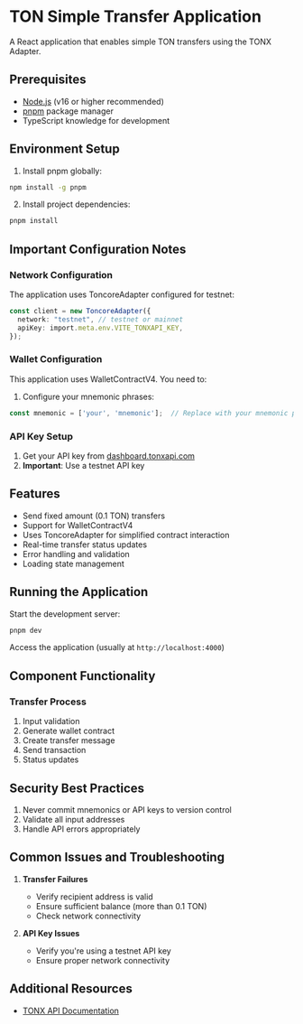 # TON Simple Transfer Application

A React application that enables simple TON transfers using the TONX Adapter.

## Prerequisites

- [Node.js](https://nodejs.org/) (v16 or higher recommended)
- [pnpm](https://pnpm.io/) package manager
- TypeScript knowledge for development

## Environment Setup

1. Install pnpm globally:
```bash
npm install -g pnpm
```

2. Install project dependencies:
```bash
pnpm install
```

## Important Configuration Notes

### Network Configuration

The application uses ToncoreAdapter configured for testnet:
```typescript
const client = new ToncoreAdapter({
  network: "testnet", // testnet or mainnet
  apiKey: import.meta.env.VITE_TONXAPI_KEY,
});
```

### Wallet Configuration

This application uses WalletContractV4. You need to:

1. Configure your mnemonic phrases:
```typescript
const mnemonic = ['your', 'mnemonic'];  // Replace with your mnemonic phrases
```

### API Key Setup

1. Get your API key from [dashboard.tonxapi.com](https://dashboard.tonxapi.com)
2. **Important**: Use a testnet API key

## Features

- Send fixed amount (0.1 TON) transfers
- Support for WalletContractV4
- Uses ToncoreAdapter for simplified contract interaction
- Real-time transfer status updates
- Error handling and validation
- Loading state management

## Running the Application

Start the development server:
```bash
pnpm dev
```

Access the application (usually at `http://localhost:4000`)

## Component Functionality

### Transfer Process
1. Input validation
2. Generate wallet contract
3. Create transfer message
4. Send transaction
5. Status updates

## Security Best Practices

1. Never commit mnemonics or API keys to version control
2. Validate all input addresses
3. Handle API errors appropriately

## Common Issues and Troubleshooting

1. **Transfer Failures**
   - Verify recipient address is valid
   - Ensure sufficient balance (more than 0.1 TON)
   - Check network connectivity

2. **API Key Issues**
   - Verify you're using a testnet API key
   - Ensure proper network connectivity

## Additional Resources

- [TONX API Documentation](https://docs.tonxapi.com)